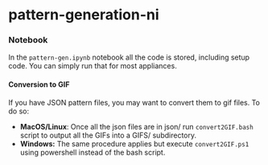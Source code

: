 # pattern-generation-ni

### Notebook
In the `pattern-gen.ipynb` notebook all the code is stored, including setup code. You can simply run that for most appliances.

#### Conversion to GIF
If you have JSON pattern files, you may want to convert them to gif files. To do so:
* **MacOS/Linux**:
Once all the json files are in json/  run ```convert2GIF.bash``` script to output all the GIFs into a GIFS/ subdirectory.
* **Windows:**
The same procedure applies but execute ```convert2GIF.ps1``` using powershell instead of the bash script.
